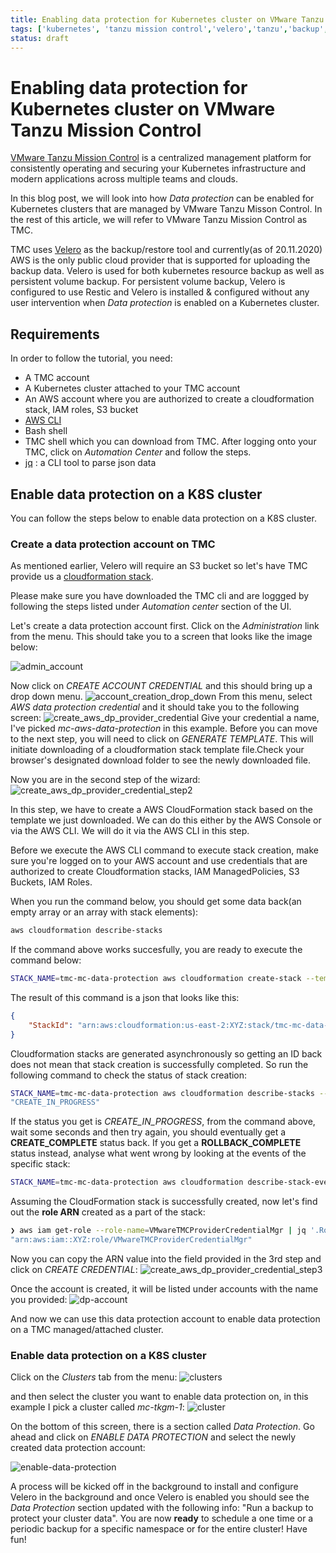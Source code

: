 ```yaml
---
title: Enabling data protection for Kubernetes cluster on VMware Tanzu Mission Control
tags: ['kubernetes', 'tanzu mission control','velero','tanzu','backup', 'tmc']
status: draft
---
```


# Enabling data protection for Kubernetes cluster on VMware Tanzu Mission Control

[VMware Tanzu Mission Control](https://tanzu.vmware.com/mission-control) is a centralized management platform for consistently operating and securing your Kubernetes infrastructure and modern applications across multiple teams and clouds.

In this blog post, we will look into how *Data protection* can be enabled for Kubernetes clusters that are managed by VMware Tanzu Misson Control. In the rest of this article, we will refer to VMware Tanzu Mission Control as TMC.

TMC uses [Velero](https://velero.io/) as the backup/restore tool and currently(as of 20.11.2020) AWS is the only public cloud provider that is supported for uploading the backup data. Velero is used for both kubernetes resource backup as well as persistent volume backup. For persistent volume backup, Velero is configured to use Restic and Velero is installed & configured without any user intervention when *Data protection* is enabled on a Kubernetes cluster.

## Requirements

In order to follow the tutorial, you need:

- A TMC account
- A Kubernetes cluster attached to your TMC account
- An AWS account where you are authorized to create a cloudformation stack, IAM roles, S3 bucket
- [AWS CLI](https://aws.amazon.com/cli/)
- Bash shell
- TMC shell which you can download from TMC. After logging onto your TMC, click on *Automation Center* and follow the steps.
- [jq](https://stedolan.github.io/jq/download/) : a CLI tool to parse json data 
## Enable data protection on a K8S cluster

You can follow the steps below to enable data protection on a K8S cluster.

### Create a data protection account on TMC

As mentioned earlier, Velero will require an S3 bucket so let's have TMC provide us a [cloudformation stack](https://docs.aws.amazon.com/AWSCloudFormation/latest/UserGuide/stacks.html). 

Please make sure you have downloaded the TMC cli and are loggged by following the steps listed under *Automation center* section of the UI.

Let's create a data protection account first. Click on the *Administration* link from the menu. This should take you to a screen that looks like the image below:

![admin_account](admin_accounts.png)

Now click on *CREATE ACCOUNT CREDENTIAL* and this should bring up a drop down menu. 
![account_creation_drop_down](account_creation_drop_down.png)
From this menu, select *AWS data protection credential* and it should take you to the following screen:
![create_aws_dp_provider_credential](create_aws_dp_provider_credential.png)
Give your credential a name, I've picked *mc-aws-data-protection* in this example. Before you can move to the next step, you will need to click on *GENERATE TEMPLATE*. This will initiate downloading of a cloudformation stack template file.Check your browser's designated download folder to see the newly downloaded file.


Now you are in the second step of the wizard:
![create_aws_dp_provider_credential_step2](create_aws_dp_provider_credential_step2.png)

In this step, we have to create a AWS CloudFormation stack based on the template we just downloaded. We can do this either by the AWS Console or via the AWS CLI. We will do it via the AWS CLI in this step.

Before we execute the AWS CLI command to execute stack creation, make sure you're logged on to your AWS account and use credentials that are authorized to create Cloudformation stacks, IAM ManagedPolicies, S3 Buckets, IAM Roles.

When you run the command below, you should get some data back(an empty array or an array with stack elements):

```bash
aws cloudformation describe-stacks
```

If the command above works succesfully, you are ready to execute the command below:

```bash
STACK_NAME=tmc-mc-data-protection aws cloudformation create-stack --template-body="$(<mc-aws-data-protection.template)" --stack-name "$STACK_NAME" --capabilities CAPABILITY_NAMED_IAM
```

The result of this command is a json that looks like this:

```json
{
    "StackId": "arn:aws:cloudformation:us-east-2:XYZ:stack/tmc-mc-data-protection/ABC"
}
```

Cloudformation stacks are generated asynchronously so getting an ID back does not mean that stack creation is successfully completed. So run the following command to check the status of stack creation:

```bash
STACK_NAME=tmc-mc-data-protection aws cloudformation describe-stacks --stack-name="$STACK_NAME"  | jq '.Stacks[0].StackStatus'
"CREATE_IN_PROGRESS"
```

If the status you get is *CREATE_IN_PROGRESS*, from the command above, wait some seconds and then try again, you should eventually get a **CREATE_COMPLETE** status back. If you get a **ROLLBACK_COMPLETE** status instead, analyse what went wrong by looking at the events of the specific stack:

```bash
STACK_NAME=tmc-mc-data-protection aws cloudformation describe-stack-events --stack-name="$STACK_NAME"
```


Assuming the CloudFormation stack is successfully created, now let's find out the **role ARN** created as a part of the stack:

```bash
❯ aws iam get-role --role-name=VMwareTMCProviderCredentialMgr | jq '.Role.Arn'
"arn:aws:iam::XYZ:role/VMwareTMCProviderCredentialMgr"
```

Now you can copy the ARN value into the field provided in the 3rd step and click on *CREATE CREDENTIAL*:
![create_aws_dp_provider_credential_step3](create_aws_dp_provider_credential_step3.png)

Once the account is created, it will be listed under accounts with the name you provided:
![dp-account](dp-account.png)

And now we can use this data protection account to enable data protection on a TMC managed/attached cluster.

### Enable data protection on a K8S cluster

Click on the *Clusters* tab from the menu:
![clusters](clusters.png)

and then select the cluster you want to enable data protection on, in this example I pick a cluster called *mc-tkgm-1*:
![cluster](cluster.png)

On the bottom of this screen, there is a section called *Data Protection*. Go ahead and click on *ENABLE DATA PROTECTION* and select the newly created data protection account:

![enable-data-protection](enable-data-protection.png)

A process will be kicked off in the background to install and configure Velero in the background and once Velero is enabled you should see the *Data Protection* section  updated with the following info: "Run a backup to protect your cluster data". You are now **ready** to schedule a one time or a periodic backup for a specific namespace or for the entire cluster! Have fun!